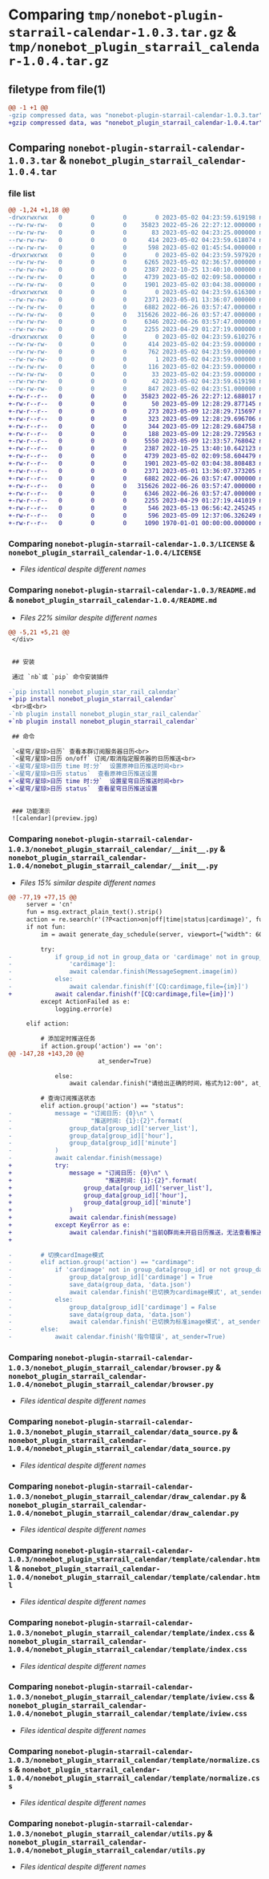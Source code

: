 # Comparing `tmp/nonebot-plugin-starrail-calendar-1.0.3.tar.gz` & `tmp/nonebot_plugin_starrail_calendar-1.0.4.tar.gz`

## filetype from file(1)

```diff
@@ -1 +1 @@
-gzip compressed data, was "nonebot-plugin-starrail-calendar-1.0.3.tar", last modified: Tue May  2 04:23:59 2023, max compression
+gzip compressed data, was "nonebot_plugin_starrail_calendar-1.0.4.tar", max compression
```

## Comparing `nonebot-plugin-starrail-calendar-1.0.3.tar` & `nonebot_plugin_starrail_calendar-1.0.4.tar`

### file list

```diff
@@ -1,24 +1,18 @@
-drwxrwxrwx   0        0        0        0 2023-05-02 04:23:59.619198 nonebot-plugin-starrail-calendar-1.0.3/
--rw-rw-rw-   0        0        0    35823 2022-05-26 22:27:12.000000 nonebot-plugin-starrail-calendar-1.0.3/LICENSE
--rw-rw-rw-   0        0        0       83 2023-05-02 04:23:25.000000 nonebot-plugin-starrail-calendar-1.0.3/MANIFEST.in
--rw-rw-rw-   0        0        0      414 2023-05-02 04:23:59.618074 nonebot-plugin-starrail-calendar-1.0.3/PKG-INFO
--rw-rw-rw-   0        0        0      598 2023-05-02 01:45:54.000000 nonebot-plugin-starrail-calendar-1.0.3/README.md
-drwxrwxrwx   0        0        0        0 2023-05-02 04:23:59.597920 nonebot-plugin-starrail-calendar-1.0.3/nonebot_plugin_starrail_calendar/
--rw-rw-rw-   0        0        0     6265 2023-05-02 02:36:57.000000 nonebot-plugin-starrail-calendar-1.0.3/nonebot_plugin_starrail_calendar/__init__.py
--rw-rw-rw-   0        0        0     2387 2022-10-25 13:40:10.000000 nonebot-plugin-starrail-calendar-1.0.3/nonebot_plugin_starrail_calendar/browser.py
--rw-rw-rw-   0        0        0     4739 2023-05-02 02:09:58.000000 nonebot-plugin-starrail-calendar-1.0.3/nonebot_plugin_starrail_calendar/data_source.py
--rw-rw-rw-   0        0        0     1901 2023-05-02 03:04:38.000000 nonebot-plugin-starrail-calendar-1.0.3/nonebot_plugin_starrail_calendar/draw_calendar.py
-drwxrwxrwx   0        0        0        0 2023-05-02 04:23:59.616300 nonebot-plugin-starrail-calendar-1.0.3/nonebot_plugin_starrail_calendar/template/
--rw-rw-rw-   0        0        0     2371 2023-05-01 13:36:07.000000 nonebot-plugin-starrail-calendar-1.0.3/nonebot_plugin_starrail_calendar/template/calendar.html
--rw-rw-rw-   0        0        0     6882 2022-06-26 03:57:47.000000 nonebot-plugin-starrail-calendar-1.0.3/nonebot_plugin_starrail_calendar/template/index.css
--rw-rw-rw-   0        0        0   315626 2022-06-26 03:57:47.000000 nonebot-plugin-starrail-calendar-1.0.3/nonebot_plugin_starrail_calendar/template/iview.css
--rw-rw-rw-   0        0        0     6346 2022-06-26 03:57:47.000000 nonebot-plugin-starrail-calendar-1.0.3/nonebot_plugin_starrail_calendar/template/normalize.css
--rw-rw-rw-   0        0        0     2255 2023-04-29 01:27:19.000000 nonebot-plugin-starrail-calendar-1.0.3/nonebot_plugin_starrail_calendar/utils.py
-drwxrwxrwx   0        0        0        0 2023-05-02 04:23:59.610276 nonebot-plugin-starrail-calendar-1.0.3/nonebot_plugin_starrail_calendar.egg-info/
--rw-rw-rw-   0        0        0      414 2023-05-02 04:23:59.000000 nonebot-plugin-starrail-calendar-1.0.3/nonebot_plugin_starrail_calendar.egg-info/PKG-INFO
--rw-rw-rw-   0        0        0      762 2023-05-02 04:23:59.000000 nonebot-plugin-starrail-calendar-1.0.3/nonebot_plugin_starrail_calendar.egg-info/SOURCES.txt
--rw-rw-rw-   0        0        0        1 2023-05-02 04:23:59.000000 nonebot-plugin-starrail-calendar-1.0.3/nonebot_plugin_starrail_calendar.egg-info/dependency_links.txt
--rw-rw-rw-   0        0        0      116 2023-05-02 04:23:59.000000 nonebot-plugin-starrail-calendar-1.0.3/nonebot_plugin_starrail_calendar.egg-info/requires.txt
--rw-rw-rw-   0        0        0       33 2023-05-02 04:23:59.000000 nonebot-plugin-starrail-calendar-1.0.3/nonebot_plugin_starrail_calendar.egg-info/top_level.txt
--rw-rw-rw-   0        0        0       42 2023-05-02 04:23:59.619198 nonebot-plugin-starrail-calendar-1.0.3/setup.cfg
--rw-rw-rw-   0        0        0      847 2023-05-02 04:23:51.000000 nonebot-plugin-starrail-calendar-1.0.3/setup.py
+-rw-r--r--   0        0        0    35823 2022-05-26 22:27:12.688017 nonebot_plugin_starrail_calendar-1.0.4/LICENSE
+-rw-r--r--   0        0        0       50 2023-05-09 12:28:29.877145 nonebot_plugin_starrail_calendar-1.0.4/nonebot_plugin_starrail_calendar/.idea/.gitignore
+-rw-r--r--   0        0        0      273 2023-05-09 12:28:29.715697 nonebot_plugin_starrail_calendar-1.0.4/nonebot_plugin_starrail_calendar/.idea/misc.xml
+-rw-r--r--   0        0        0      323 2023-05-09 12:28:29.696706 nonebot_plugin_starrail_calendar-1.0.4/nonebot_plugin_starrail_calendar/.idea/modules.xml
+-rw-r--r--   0        0        0      344 2023-05-09 12:28:29.684758 nonebot_plugin_starrail_calendar-1.0.4/nonebot_plugin_starrail_calendar/.idea/nonebot_plugin_starrail_calendar.iml
+-rw-r--r--   0        0        0      188 2023-05-09 12:28:29.729563 nonebot_plugin_starrail_calendar-1.0.4/nonebot_plugin_starrail_calendar/.idea/vcs.xml
+-rw-r--r--   0        0        0     5550 2023-05-09 12:33:57.768042 nonebot_plugin_starrail_calendar-1.0.4/nonebot_plugin_starrail_calendar/__init__.py
+-rw-r--r--   0        0        0     2387 2022-10-25 13:40:10.642123 nonebot_plugin_starrail_calendar-1.0.4/nonebot_plugin_starrail_calendar/browser.py
+-rw-r--r--   0        0        0     4739 2023-05-02 02:09:58.604479 nonebot_plugin_starrail_calendar-1.0.4/nonebot_plugin_starrail_calendar/data_source.py
+-rw-r--r--   0        0        0     1901 2023-05-02 03:04:38.808483 nonebot_plugin_starrail_calendar-1.0.4/nonebot_plugin_starrail_calendar/draw_calendar.py
+-rw-r--r--   0        0        0     2371 2023-05-01 13:36:07.373205 nonebot_plugin_starrail_calendar-1.0.4/nonebot_plugin_starrail_calendar/template/calendar.html
+-rw-r--r--   0        0        0     6882 2022-06-26 03:57:47.000000 nonebot_plugin_starrail_calendar-1.0.4/nonebot_plugin_starrail_calendar/template/index.css
+-rw-r--r--   0        0        0   315626 2022-06-26 03:57:47.000000 nonebot_plugin_starrail_calendar-1.0.4/nonebot_plugin_starrail_calendar/template/iview.css
+-rw-r--r--   0        0        0     6346 2022-06-26 03:57:47.000000 nonebot_plugin_starrail_calendar-1.0.4/nonebot_plugin_starrail_calendar/template/normalize.css
+-rw-r--r--   0        0        0     2255 2023-04-29 01:27:19.441019 nonebot_plugin_starrail_calendar-1.0.4/nonebot_plugin_starrail_calendar/utils.py
+-rw-r--r--   0        0        0      546 2023-05-13 06:56:42.245245 nonebot_plugin_starrail_calendar-1.0.4/pyproject.toml
+-rw-r--r--   0        0        0      596 2023-05-09 12:37:06.326249 nonebot_plugin_starrail_calendar-1.0.4/README.md
+-rw-r--r--   0        0        0     1090 1970-01-01 00:00:00.000000 nonebot_plugin_starrail_calendar-1.0.4/PKG-INFO
```

### Comparing `nonebot-plugin-starrail-calendar-1.0.3/LICENSE` & `nonebot_plugin_starrail_calendar-1.0.4/LICENSE`

 * *Files identical despite different names*

### Comparing `nonebot-plugin-starrail-calendar-1.0.3/README.md` & `nonebot_plugin_starrail_calendar-1.0.4/README.md`

 * *Files 22% similar despite different names*

```diff
@@ -5,21 +5,21 @@
 </div>
 
 
 ## 安装
 
 通过 `nb`或 `pip` 命令安装插件
 
-`pip install nonebot_plugin_star_rail_calendar`
+`pip install nonebot_plugin_starrail_calendar`
 <br>或<br>
-`nb plugin install nonebot_plugin_star_rail_calendar`
+`nb plugin install nonebot_plugin_starrail_calendar`
 
 ## 命令
 
 `<星穹/星琼>日历` 查看本群订阅服务器日历<br>
 `<星穹/星琼>日历 on/off` 订阅/取消指定服务器的日历推送<br>
-`<星穹/星琼>日历 time 时:分`  设置原神日历推送时间<br>
-`<星穹/星琼>日历 status`  查看原神日历推送设置
+`<星穹/星琼>日历 time 时:分`  设置星穹日历推送时间<br>
+`<星穹/星琼>日历 status`  查看星穹日历推送设置
 
 
 ### 功能演示
 ![calendar](preview.jpg)
```

### Comparing `nonebot-plugin-starrail-calendar-1.0.3/nonebot_plugin_starrail_calendar/__init__.py` & `nonebot_plugin_starrail_calendar-1.0.4/nonebot_plugin_starrail_calendar/__init__.py`

 * *Files 15% similar despite different names*

```diff
@@ -77,19 +77,15 @@
     server = 'cn'
     fun = msg.extract_plain_text().strip()
     action = re.search(r'(?P<action>on|off|time|status|cardimage)', fun)
     if not fun:
         im = await generate_day_schedule(server, viewport={"width": 600, "height": 10})
 
         try:
-            if group_id not in group_data or 'cardimage' not in group_data[group_id] or not group_data[group_id][
-                'cardimage']:
-                await calendar.finish(MessageSegment.image(im))
-            else:
-                await calendar.finish(f'[CQ:cardimage,file={im}]')
+            await calendar.finish(f'[CQ:cardimage,file={im}]')
         except ActionFailed as e:
             logging.error(e)
 
     elif action:
 
         # 添加定时推送任务
         if action.group('action') == 'on':
@@ -147,28 +143,20 @@
                         at_sender=True)
 
             else:
                 await calendar.finish("请给出正确的时间，格式为12:00", at_sender=True)
 
         # 查询订阅推送状态
         elif action.group('action') == "status":
-            message = "订阅日历: {0}\n" \
-                      "推送时间: {1}:{2}".format(
-                group_data[group_id]['server_list'],
-                group_data[group_id]['hour'],
-                group_data[group_id]['minute']
-            )
-            await calendar.finish(message)
+            try:
+                message = "订阅日历: {0}\n" \
+                          "推送时间: {1}:{2}".format(
+                    group_data[group_id]['server_list'],
+                    group_data[group_id]['hour'],
+                    group_data[group_id]['minute']
+                )
+                await calendar.finish(message)
+            except KeyError as e:
+                await calendar.finish("当前Q群尚未开启日历推送，无法查看推送状态")
+
 
-        # 切换cardImage模式
-        elif action.group('action') == "cardimage":
-            if 'cardimage' not in group_data[group_id] or not group_data[group_id]['cardimage']:
-                group_data[group_id]['cardimage'] = True
-                save_data(group_data, 'data.json')
-                await calendar.finish('已切换为cardimage模式', at_sender=True)
-            else:
-                group_data[group_id]['cardimage'] = False
-                save_data(group_data, 'data.json')
-                await calendar.finish('已切换为标准image模式', at_sender=True)
-        else:
-            await calendar.finish('指令错误', at_sender=True)
```

### Comparing `nonebot-plugin-starrail-calendar-1.0.3/nonebot_plugin_starrail_calendar/browser.py` & `nonebot_plugin_starrail_calendar-1.0.4/nonebot_plugin_starrail_calendar/browser.py`

 * *Files identical despite different names*

### Comparing `nonebot-plugin-starrail-calendar-1.0.3/nonebot_plugin_starrail_calendar/data_source.py` & `nonebot_plugin_starrail_calendar-1.0.4/nonebot_plugin_starrail_calendar/data_source.py`

 * *Files identical despite different names*

### Comparing `nonebot-plugin-starrail-calendar-1.0.3/nonebot_plugin_starrail_calendar/draw_calendar.py` & `nonebot_plugin_starrail_calendar-1.0.4/nonebot_plugin_starrail_calendar/draw_calendar.py`

 * *Files identical despite different names*

### Comparing `nonebot-plugin-starrail-calendar-1.0.3/nonebot_plugin_starrail_calendar/template/calendar.html` & `nonebot_plugin_starrail_calendar-1.0.4/nonebot_plugin_starrail_calendar/template/calendar.html`

 * *Files identical despite different names*

### Comparing `nonebot-plugin-starrail-calendar-1.0.3/nonebot_plugin_starrail_calendar/template/index.css` & `nonebot_plugin_starrail_calendar-1.0.4/nonebot_plugin_starrail_calendar/template/index.css`

 * *Files identical despite different names*

### Comparing `nonebot-plugin-starrail-calendar-1.0.3/nonebot_plugin_starrail_calendar/template/iview.css` & `nonebot_plugin_starrail_calendar-1.0.4/nonebot_plugin_starrail_calendar/template/iview.css`

 * *Files identical despite different names*

### Comparing `nonebot-plugin-starrail-calendar-1.0.3/nonebot_plugin_starrail_calendar/template/normalize.css` & `nonebot_plugin_starrail_calendar-1.0.4/nonebot_plugin_starrail_calendar/template/normalize.css`

 * *Files identical despite different names*

### Comparing `nonebot-plugin-starrail-calendar-1.0.3/nonebot_plugin_starrail_calendar/utils.py` & `nonebot_plugin_starrail_calendar-1.0.4/nonebot_plugin_starrail_calendar/utils.py`

 * *Files identical despite different names*

